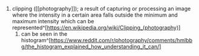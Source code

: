 1. clipping ([[photography]]); a result of capturing or processing an image where the intensity in a certain area falls outside the minimum and maximum intensity which can be represented^[https://en.wikipedia.org/wiki/Clipping_(photography)]
	1. can be seen in the histogram^[https://www.reddit.com/r/photography/comments/hmlbbg/the_histogram_explained_how_understanding_it_can/]